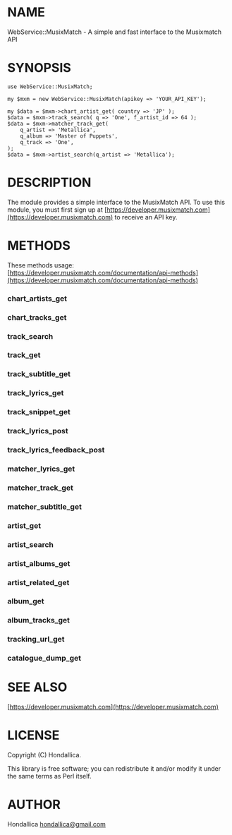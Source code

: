 # NAME

WebService::MusixMatch - A simple and fast interface to the Musixmatch API

# SYNOPSIS

    use WebService::MusixMatch;

    my $mxm = new WebService::MusixMatch(apikey => 'YOUR_API_KEY');

    my $data = $mxm->chart_artist_get( country => 'JP' );
    $data = $mxm->track_search( q => 'One', f_artist_id => 64 );
    $data = $mxm->matcher_track_get(
        q_artist => 'Metallica',
        q_album => 'Master of Puppets',
        q_track => 'One',
    );
    $data = $mxm->artist_search(q_artist => 'Metallica');

# DESCRIPTION

The module provides a simple interface to the MusixMatch API. To use this module, you must first sign up at [https://developer.musixmatch.com](https://developer.musixmatch.com) to receive an API key.

# METHODS

These methods usage: [https://developer.musixmatch.com/documentation/api-methods](https://developer.musixmatch.com/documentation/api-methods)

### chart\_artists\_get

### chart\_tracks\_get

### track\_search

### track\_get

### track\_subtitle\_get

### track\_lyrics\_get

### track\_snippet\_get

### track\_lyrics\_post

### track\_lyrics\_feedback\_post

### matcher\_lyrics\_get

### matcher\_track\_get

### matcher\_subtitle\_get

### artist\_get

### artist\_search

### artist\_albums\_get

### artist\_related\_get

### album\_get

### album\_tracks\_get

### tracking\_url\_get

### catalogue\_dump\_get

# SEE ALSO

[https://developer.musixmatch.com](https://developer.musixmatch.com)

# LICENSE

Copyright (C) Hondallica.

This library is free software; you can redistribute it and/or modify
it under the same terms as Perl itself.

# AUTHOR

Hondallica <hondallica@gmail.com>
